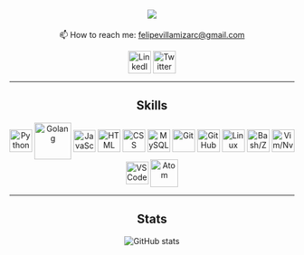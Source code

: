 <!-- <img align=right src="https://visitor-badge.laobi.icu/badge?page_id=felipevcc"> -->

<div align=center>
  
   <!-- <img src="https://github.com/SatYu26/SatYu26/blob/master/Assets/Hi.gif" width=33px> -->
  
   # <img src="http://readme-typing-svg.herokuapp.com/?size=30&color=FBD1D1&center=true&vCenter=true&lines=%3Ewhoami;I'm+Felipe" />
  
   📫 How to reach me: felipevillamizarc@gmail.com 
  
  [<img src='https://user-images.githubusercontent.com/95534180/151719487-f5970893-4c82-4d31-b25c-b147ed2ae575.png' alt='LinkedIn' height='40' title='LinkedIn' align=center>](https://www.linkedin.com/in/felipevc/) <!-- [<img src='https://user-images.githubusercontent.com/95534180/151719325-f9cb9bff-d209-4d84-b221-11a86bafb240.png' alt='Instagram' height='40' title='Instagram' align=center>](https://www.instagram.com/felipevc_/)-->  [<img src='https://user-images.githubusercontent.com/95534180/151719649-6265265c-dc1e-4faf-a212-4dc6f576d050.png' alt='Twitter' height='40' title='Twitter' align=center>](https://twitter.com/felipevcc_)  <!--[<img src='https://cdn-icons-png.flaticon.com/512/1409/1409938.png' alt='Reddit' height='40' title='Reddit' align=center>](https://www.reddit.com/user/felipevc_)  -->
  <hr>
  
  <!-- <img src="https://github.com/SatYu26/SatYu26/blob/master/Assets/Developer.gif" width="33px"> -->
  ## Skills 
  
  <img src='https://store-images.s-microsoft.com/image/apps.37972.13510798882847238.aaaa73f1-0fc5-480b-8619-538d563b087a.494567bd-9177-4350-b15c-f9b823cb508c?mode=scale&q=90&h=300&w=300' alt='Python' height='40' title='Python' align=center>  
  <img src='https://blog.karmacomputing.co.uk/content/images/size/w2000/2019/03/learning-go-basics.png' alt='Golang' height='65' title='Golang' align=center>
  <img src='https://upload.wikimedia.org/wikipedia/commons/thumb/9/99/Unofficial_JavaScript_logo_2.svg/1200px-Unofficial_JavaScript_logo_2.svg.png' alt='JavaScript' height='39' title='JavaScript' align=center>
  <img src='https://user-images.githubusercontent.com/95534180/151720587-570c5152-474a-49d3-8ea5-96a7221ae58d.png' alt='HTML' height='40' title='HTML' align=center>  
  <img src='https://user-images.githubusercontent.com/95534180/151720575-1fc9a4d1-b778-404d-a301-4397a6d7581a.png' alt='CSS' height='40' title='CSS' align=center> 
  <img src='https://cdn-icons-png.flaticon.com/512/5968/5968313.png' alt='MySQL' height='40' title='MySQL' align=center> 
  <img src='https://www.innerzaurus.com/wp-content/uploads/2020/08/Logo-de-Git.png' alt='Git' height='40' title='Git' align=center> 
  <img src='https://user-images.githubusercontent.com/95534180/151719595-5d78132b-50c0-4aa7-a776-1b9307b460a7.png' alt='GitHub' height='40' title='GitHub' align=center> 
  <img src='https://user-images.githubusercontent.com/95534180/151721380-8da7f395-0c5a-45d6-85fd-0935df99542d.png' alt='Linux' height='40' title='Linux' align=center>   
  <img src='https://community.infoblox.com/t5/image/serverpage/image-id/2195iA290BF7E3BA6064D/image-size/large/is-moderation-mode/true?v=v2&px=999' alt='Bash/Zsh' height='40' title='Bash/Zsh' align=center> 
  <img src='https://upload.wikimedia.org/wikipedia/commons/thumb/9/9f/Vimlogo.svg/544px-Vimlogo.svg.png' alt='Vim/Nvim' height='40' title='Vim/Nvim' align=center>
  <img src='https://upload.wikimedia.org/wikipedia/commons/9/9a/Visual_Studio_Code_1.35_icon.svg' alt='VSCode' height='40' title='VSCode' align=center>
  <img src='https://upload.wikimedia.org/wikipedia/commons/thumb/8/84/Breezeicons-apps-48-atom.svg/2048px-Breezeicons-apps-48-atom.svg.png' alt='Atom' width='49' title='Atom' align=center>
  <hr>
  
  <!-- <img src="https://github.com/SatYu26/SatYu26/blob/master/Assets/Rocket.gif" width="18px"> -->
  ## Stats 
  ![GitHub stats](https://github-readme-stats.vercel.app/api?username=felipevcc&show_icons=true&bg_color=282A36&text_color=D9E0EE&icon_color=FBD1D1&title_color=FBD1D1&border_color=44475A)  

</div>
